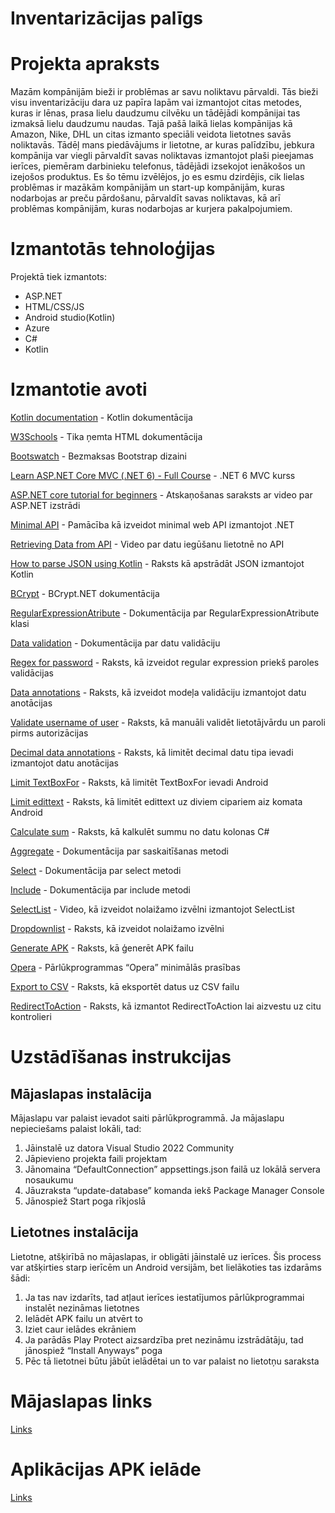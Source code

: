# Inventarizācijas palīgs

# Projekta apraksts
Mazām kompānijām bieži ir problēmas ar savu noliktavu pārvaldi. Tās bieži visu inventarizāciju dara uz papīra lapām vai izmantojot citas metodes, kuras ir lēnas, prasa lielu daudzumu cilvēku un tādējādi kompānijai tas izmaksā lielu daudzumu naudas. Tajā pašā laikā lielas kompānijas kā Amazon, Nike, DHL un citas izmanto speciāli veidota lietotnes savās noliktavās. Tādēļ mans piedāvājums ir lietotne, ar kuras palīdzību, jebkura kompānija var viegli pārvaldīt savas noliktavas izmantojot plaši pieejamas ierīces, piemēram darbinieku telefonus, tādējādi izsekojot ienākošos un izejošos produktus. 
Es šo tēmu izvēlējos, jo es esmu dzirdējis, cik lielas problēmas ir mazākām kompānijām un start-up kompānijām, kuras nodarbojas ar preču pārdošanu, pārvaldīt savas noliktavas, kā arī problēmas kompānijām, kuras nodarbojas ar kurjera pakalpojumiem.  

# Izmantotās tehnoloģijas
Projektā tiek izmantots:
- ASP.NET
- HTML/CSS/JS
- Android studio(Kotlin)
- Azure
- C#
- Kotlin

# Izmantotie avoti
[Kotlin documentation](https://kotlinlang.org/docs/home.html) - Kotlin dokumentācija

[W3Schools](https://www.w3schools.com/html/default.asp) - Tika ņemta HTML dokumentācija

[Bootswatch](https://bootswatch.com/) - Bezmaksas Bootstrap dizaini

[Learn ASP.NET Core MVC (.NET 6) - Full Course](https://www.youtube.com/watch?v=hZ1DASYd9rk) - .NET 6 MVC kurss

[ASP.NET core tutorial for beginners](https://www.youtube.com/playlist?list=PL6n9fhu94yhVkdrusLaQsfERmL_Jh4XmU) - Atskaņošanas saraksts ar video par ASP.NET izstrādi

[Minimal API](https://docs.microsoft.com/en-us/aspnet/core/tutorials/min-web-api?view=aspnetcore-6.0) - Pamācība kā izveidot minimal web API izmantojot .NET

[Retrieving Data from API](https://www.youtube.com/watch?v=Sitt4aliSz4) - Video par datu iegūšanu lietotnē no API

[How to parse JSON using Kotlin](https://johncodeos.com/how-to-parse-json-in-android-using-kotlin/) - Raksts kā apstrādāt JSON izmantojot Kotlin

[BCrypt](https://github.com/BcryptNet/bcrypt.net) - BCrypt.NET dokumentācija

[RegularExpressionAtribute](https://docs.microsoft.com/en-us/dotnet/api/system.componentmodel.dataannotations.regularexpressionattribute?view=net-6.0) - Dokumentācija par RegularExpressionAtribute klasi

[Data validation](https://docs.microsoft.com/en-us/aspnet/core/mvc/models/validation?view=aspnetcore-6.0) - Dokumentācija par datu validāciju

[Regex for password](https://social.msdn.microsoft.com/Forums/en-US/37cc6433-21f7-46cd-857c-fe60cc6b252e/regex-for-password-with-atlease-one-uppercaseone-lowercaseone-nonalphabet-either-number-or?forum=aspgettingstarted) - Raksts, kā izveidot regular expression priekš paroles validācijas

[Data annotations](https://www.c-sharpcorner.com/article/model-validation-using-data-annotations-in-asp-net-mvc/) - Raksts, kā izveidot modeļa validāciju izmantojot datu anotācijas

[Validate username of user](https://stackoverflow.com/questions/41643385/how-to-validate-username-and-password-of-user-before-log-in-in-asp-net-identity) - Raksts, kā manuāli validēt lietotājvārdu un paroli pirms autorizācijas

[Decimal data annotations](https://stackoverflow.com/questions/19811180/best-data-annotation-for-a-decimal18-2) - Raksts, kā limitēt decimal datu tipa ievadi izmantojot datu anotācijas

[Limit TextBoxFor](https://stackoverflow.com/questions/40676130/how-can-limit-to-2-decimals-in-textboxfor-in-mvc) - Raksts, kā limitēt TextBoxFor ievadi Android

[Limit edittext](https://stackoverflow.com/questions/48753337/android-edittext-two-decimal-places) - Raksts, kā limitēt edittext uz diviem cipariem aiz komata Android

[Calculate sum](https://www.c-sharpcorner.com/article/calculate-the-sum-of-the-datatable-column-in-c-sharp/) - Raksts, kā kalkulēt summu no datu kolonas C#

[Aggregate](https://docs.microsoft.com/en-us/dotnet/api/system.linq.enumerable.aggregate?view=net-6.0) - Dokumentācija par saskaitīšanas metodi

[Select](https://docs.microsoft.com/en-us/dotnet/api/system.linq.enumerable.select?view=net-6.0) - Dokumentācija par select metodi

[Include](https://docs.microsoft.com/en-us/dotnet/api/system.data.objects.objectquery-1.include?view=netframework-4.8) - Dokumentācija par include metodi

[SelectList](https://www.youtube.com/watch?v=MUTUjxXHzzQ) - Video, kā izveidot nolaižamo izvēlni izmantojot SelectList

[Dropdownlist](https://stackoverflow.com/questions/20242981/asp-net-mvc-dropdown-list-from-selectlist) - Raksts, kā izveidot nolaižamo izvēlni

[Generate APK](https://code.tutsplus.com/tutorials/how-to-generate-apk-and-signed-apk-files-in-android-studio--cms-37927) - Raksts, kā ģenerēt APK failu

[Opera](https://www.opera.com/download/requirements) - Pārlūkprogrammas “Opera” minimālās prasības

[Export to CSV](https://blog.elmah.io/export-data-to-excel-with-asp-net-core/) - Raksts, kā eksportēt datus uz CSV failu

[RedirectToAction](https://stackoverflow.com/questions/10785245/redirect-to-action-in-another-controller) - Raksts, kā izmantot RedirectToAction lai aizvestu uz citu kontrolieri

# Uzstādīšanas instrukcijas
## Mājaslapas instalācija
Mājaslapu var palaist ievadot saiti pārlūkprogrammā. Ja mājaslapu nepieciešams palaist lokāli, tad: 
1. Jāinstalē uz datora Visual Studio 2022 Community 
2. Jāpievieno projekta faili projektam 
3. Jānomaina “DefaultConnection” appsettings.json failā uz lokālā servera nosaukumu 
4. Jāuzraksta “update-database” komanda iekš Package Manager Console 
5. Jānospiež Start poga rīkjoslā 

## Lietotnes instalācija
Lietotne, atšķirībā no mājaslapas, ir obligāti jāinstalē uz ierīces. Šis process var atšķirties starp ierīcēm un Android versijām, bet lielākoties tas izdarāms šādi: 
1. Ja tas nav izdarīts, tad atļaut ierīces iestatījumos pārlūkprogrammai instalēt nezināmas lietotnes 
2. Ielādēt APK failu un atvērt to 
3. Iziet caur ielādes ekrāniem 
4. Ja parādās Play Protect aizsardzība pret nezināmu izstrādātāju, tad jānospiež “Install Anyways” poga 
5. Pēc tā lietotnei būtu jābūt ielādētai un to var palaist no lietotņu saraksta 

# Mājaslapas links
[Links](https://invpalmajaslapa.azurewebsites.net)

# Aplikācijas APK ielāde
[Links](https://github.com/rvt-prog-kval-22/D42-DavisDabols-inventarizacijasPaligs/raw/main/Aplikacija/invpalapp.apk)
